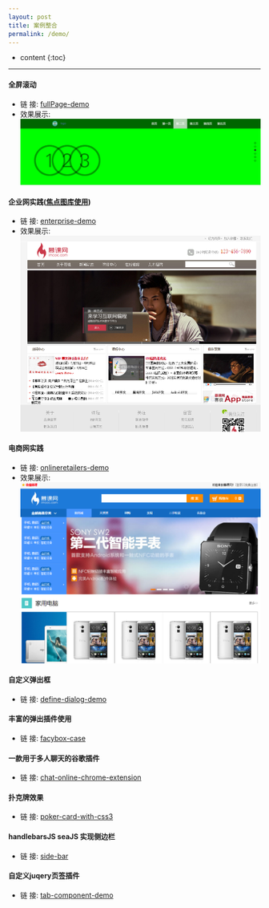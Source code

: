 ```yaml
---
layout: post
title: 案例整合
permalink: /demo/
---
```


* content
{:toc}

-----------------------------------------------------------------

#### 全屏滚动
+ 链    接: [fullPage-demo](/demo/fullpageJs-demo/index.html)
+ 效果展示: ![img](/demo/fullpageJs-demo/img/fullPage.png)

#### 企业网实践([焦点图库使用](http://demo.jb51.net/js/myfocus/demo.html))
+ 链    接: [enterprise-demo](/demo/enterprise-demo/index.html)
+ 效果展示: ![img](/demo/enterprise-demo/images/demo.png)

#### 电商网实践
+ 链    接: [onlineretailers-demo](/demo/onlineretailers-demo/index.html)
+ 效果展示: ![img](/demo/onlineretailers-demo/images/demo.png)


#### 自定义弹出框
+ 链    接: [define-dialog-demo](https://github.com/toutouping/define-dialog-demo)

#### 丰富的弹出插件使用
+ 链    接: [facybox-case](https://github.com/toutouping/facybox-case)


#### 一款用于多人聊天的谷歌插件
+ 链    接: [chat-online-chrome-extension](https://github.com/toutouping/chat-online-chrome-extension)

#### 扑克牌效果
+ 链    接: [poker-card-with-css3](https://github.com/toutouping/poker-card-with-css3)

#### handlebarsJS seaJS 实现侧边栏
+ 链    接: [side-bar](https://github.com/toutouping/side-bar)

#### 自定义juqery页签插件
+ 链    接: [tab-component-demo](https://github.com/toutouping/tab-component-demo)

